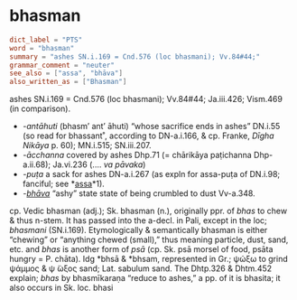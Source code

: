 # bhasman

``` toml
dict_label = "PTS"
word = "bhasman"
summary = "ashes SN.i.169 = Cnd.576 (loc bhasmani); Vv.84#44;"
grammar_comment = "neuter"
see_also = ["assa", "bhāva"]
also_written_as = ["Bhasman"]
```

ashes SN.i.169 = Cnd.576 (loc bhasmani); Vv.84#44; Ja.iii.426; Vism.469 (in comparison).

* *\-antāhuti* (bhasm’ ant’ āhuti) “whose sacrifice ends in ashes” DN.i.55 (so read for bhassant˚, according to DN\-a.i.166, & cp. Franke, *Dīgha Nikāya* p. 60); MN.i.515; SN.iii.207.
* *\-ācchanna* covered by ashes Dhp.71 (= chārikāya paṭichanna Dhp\-a.ii.68); Ja.vi.236 (.… *va pāvaka*)
* *\-puṭa* a sack for ashes DN\-a.i.267 (as expln for assa\-puṭa of DN.i.98; fanciful; see *[assa](assa.md)*1).
* *\-[bhāva](bhāva.md)* “ashy” state state of being crumbled to dust Vv\-a.348.

cp. Vedic bhasman (adj.); Sk. bhasman (n.), originally ppr. of *bhas* to chew & thus n\-stem. It has passed into the a\-decl. in Pali, except in the loc; *bhasmani* (SN.i.169). Etymologically & semantically bhasman is either “chewing” or “anything chewed (small),” thus meaning particle, dust, sand, etc. and *bhas* is another form of *psā* (cp. Sk. psā morsel of food, psāta hungry = P. chāta). Idg \*bhsā & \*bhsam, represented in Gr.; ψώξω to grind ψάμμος & ψ ̈ωξος sand; Lat. sabulum sand. The Dhtp.326 & Dhtm.452 explain; *bhas* by bhasmīkaraṇa “reduce to ashes,” a pp. of it is bhasita; it also occurs in Sk. loc. bhasi

